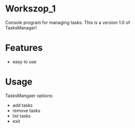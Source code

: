 # Workszop_1
Console program for managing tasks.
This is a version 1.0 of TasksManager!

# Features
- easy to use 

# Usage 

TasksMangaer options:
- add tasks
- remove tasks
- list tasks
- exit

